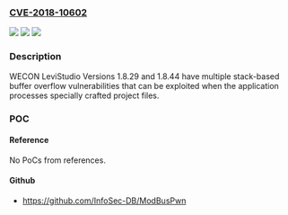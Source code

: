 ### [CVE-2018-10602](https://cve.mitre.org/cgi-bin/cvename.cgi?name=CVE-2018-10602)
![](https://img.shields.io/static/v1?label=Product&message=LeviStudioU&color=blue)
![](https://img.shields.io/static/v1?label=Version&message=n%2Fa&color=blue)
![](https://img.shields.io/static/v1?label=Vulnerability&message=STACK-BASED%20BUFFER%20OVERFLOW%20CWE-121&color=brighgreen)

### Description

WECON LeviStudio Versions 1.8.29 and 1.8.44 have multiple stack-based buffer overflow vulnerabilities that can be exploited when the application processes specially crafted project files.

### POC

#### Reference
No PoCs from references.

#### Github
- https://github.com/InfoSec-DB/ModBusPwn

